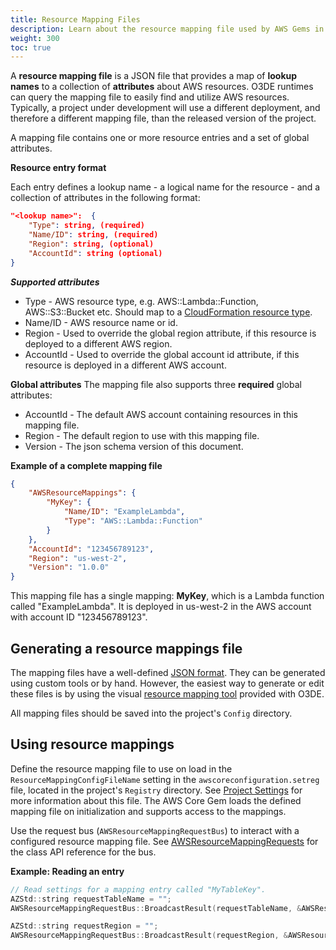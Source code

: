 ```yaml
---
title: Resource Mapping Files
description: Learn about the resource mapping file used by AWS Gems in the Open 3D Engine (O3DE).
weight: 300
toc: true
---
```


A **resource mapping file** is a JSON file that provides a map of **lookup names** to a collection of **attributes** about AWS resources. O3DE runtimes can query the mapping file to easily find and utilize AWS resources. Typically, a project under development will use a different deployment, and therefore a different mapping file, than the released version of the project.

A mapping file contains one or more resource entries and a set of global attributes.

**Resource entry format**

Each entry defines a lookup name - a logical name for the resource - and a collection of attributes in the following format:

```json
"<lookup name>":  {
    "Type": string, (required)
    "Name/ID": string, (required)
    "Region": string, (optional)
    "AccountId": string (optional)
}
```

***Supported attributes***
* Type - AWS resource type, e.g. AWS::Lambda::Function, AWS::S3::Bucket etc. Should map to a [CloudFormation resource type](https://docs.aws.amazon.com/AWSCloudFormation/latest/UserGuide/aws-template-resource-type-ref.html).
* Name/ID - AWS resource name or id.
* Region - Used to override the global region attribute, if this resource is deployed to a different AWS region.
* AccountId - Used to override the global account id attribute, if this resource is deployed in a different AWS account.

**Global attributes**
The mapping file also supports three **required** global attributes:

* AccountId - The default AWS account containing resources in this mapping file.
* Region - The default region to use with this mapping file.
* Version - The json schema version of this document.

**Example of a complete mapping file**

```json
{
    "AWSResourceMappings": {
        "MyKey": {
            "Name/ID": "ExampleLambda",
            "Type": "AWS::Lambda::Function"
        }
    },
    "AccountId": "123456789123",
    "Region": "us-west-2",
    "Version": "1.0.0"
}
```

This mapping file has a single mapping: **MyKey**, which is a Lambda function called "ExampleLambda". It is deployed in us-west-2 in the AWS account with account ID "123456789123".

## Generating a resource mappings file

The mapping files have a well-defined [JSON format](/docs/user-guide/gems/reference/aws/aws-core/resource-mapping-schema/). They can be generated using custom tools or by hand. However, the easiest way to generate or edit these files is by using the visual [resource mapping tool](/docs/user-guide/gems/reference/aws/aws-core/resource-mapping-tool/) provided with O3DE.

All mapping files should be saved into the project's `Config` directory.

## Using resource mappings

Define the resource mapping file to use on load in the `ResourceMappingConfigFileName` setting in the `awscoreconfiguration.setreg` file, located in the project's `Registry` directory. See [Project Settings](./getting-started/#project-settings) for more information about this file. The AWS Core Gem loads the defined mapping file on initialization and supports access to the mappings.

Use the request bus (`AWSResourceMappingRequestBus`) to interact with a configured resource mapping file. See [AWSResourceMappingRequests](https://o3de.org/docs/api/gems/awscore/class_a_w_s_core_1_1_a_w_s_resource_mapping_requests.html) for the class API reference for the bus.

**Example: Reading an entry**

```cpp
// Read settings for a mapping entry called "MyTableKey".
AZStd::string requestTableName = "";
AWSResourceMappingRequestBus::BroadcastResult(requestTableName, &AWSResourceMappingRequests::GetResourceNameId, "MyTableKey");

AZStd::string requestRegion = "";
AWSResourceMappingRequestBus::BroadcastResult(requestRegion, &AWSResourceMappingRequests::GetResourceRegion, "MyTableKey");
```
